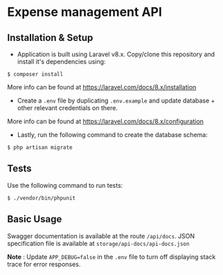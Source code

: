 # Expense management API

## Installation & Setup
- Application is built using Laravel v8.x. Copy/clone this repository and install it's dependencies using:

```
$ composer install
```
More info can be found at https://laravel.com/docs/8.x/installation

- Create a `.env` file by duplicating `.env.example` and update database + other relevant credentials on there.

More info can be found at https://laravel.com/docs/8.x/configuration   

- Lastly, run the following command to create the database schema:

```
$ php artisan migrate
```

## Tests

Use the following command to run tests:

```
$ ./vendor/bin/phpunit
```

## Basic Usage

Swagger documentation is available at the route `/api/docs`. JSON specification file is available at `storage/api-docs/api-docs.json` 

**Note** : Update `APP_DEBUG=false` in the `.env` file to turn off displaying stack trace for error responses.